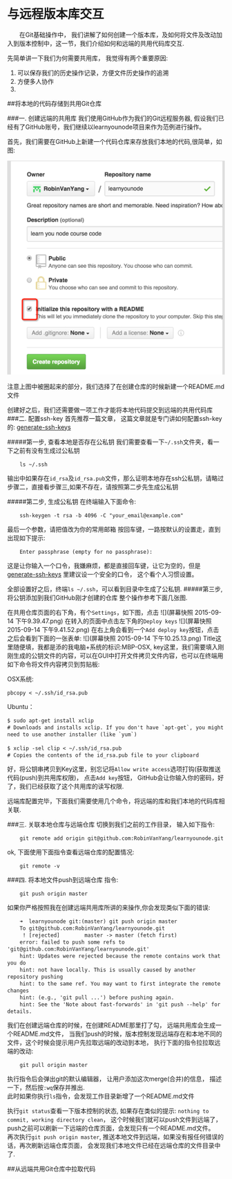 # 与远程版本库交互

&emsp;&emsp;在Git基础操作中， 我们讲解了如何创建一个版本库，及如何将文件及改动加入到版本控制中，这一节，我们介绍如何和远端的共用代码库交互.  

先简单讲一下我们为何需要共用库， 我觉得有两个重要原因:  
1. 可以保存我们的历史操作记录，方便文件历史操作的追溯
2. 方便多人协作
3. 


##将本地的代码存储到共用Git仓库

###一. 创建远端的共用库
我们使用GitHub作为我们的Git远程服务器, 假设我们已经有了GitHub账号，我们继续以learnyounode项目来作为范例进行操作。

首先，我们需要在GitHub上新建一个代码仓库来存放我们本地的代码,很简单，如图:  

![](58B843D0-7075-4F76-A093-1265998CEB4E.png)

注意上图中被圈起来的部分，我们选择了在创建仓库的时候新建一个README.md文件


创建好之后，我们还需要做一项工作才能将本地代码提交到远端的共用代码库
###二. 配置ssh-key
首先推荐一篇文章， 这篇文章就是专门讲如何配置ssh-key的:
[generate-ssh-keys](https://help.github.com/articles/generating-ssh-keys/)

#####第一步, 查看本地是否存在公私钥
我们需要查看一下`~/.ssh`文件夹，看一下之前有没有生成过公私钥
        
        ls ~/.ssh
输出中如果存在`id_rsa`及`id_rsa.pub`文件，那么证明本地存在ssh公私钥，请略过步骤二，直接看步骤三,如果不存在，请按照第二步先生成公私钥

#####第二步, 生成公私钥
在终端输入下面命令:  
        
        ssh-keygen -t rsa -b 4096 -C "your_email@example.com"
最后一个参数，请把值改为你的常用邮箱
按回车键，一路按默认的设置走，直到出现如下提示:

        Enter passphrase (empty for no passphrase):
这是让你输入一个口令，我嫌麻烦，都是直接回车键，让它为空的，但是 [generate-ssh-keys](https://help.github.com/articles/generating-ssh-keys/) 里建议设一个安全的口令， 这个看个人习惯设置。

全部设置好之后，终端`ls ~/.ssh`，可以看到目录中生成了公私钥.
#####第三步, 将公钥添加到我们GitHub刚才创建的仓库
整个操作参考下面几张图.

在共用仓库页面的右下角，有个`Settings`，如下图，点击
![](屏幕快照 2015-09-14 下午9.39.47.png)
在转入的页面中点击左下角的`Deploy keys`
![](屏幕快照 2015-09-14 下午9.41.52.png)
在右上角会看到一个`Add deploy key`按钮，点击之后会看到下面的一张表单:
![](屏幕快照 2015-09-14 下午10.25.13.png)
Title这里随便填，我都是添的我电脑+系统的标识:MBP-OSX, key这里，我们需要填入刚刚生成的公钥文件的内容，可以在GUI中打开文件拷贝文件内容，也可以在终端用如下命令将文件内容拷贝到剪贴板:  

OSX系统:  
    
    pbcopy < ~/.ssh/id_rsa.pub

Ubuntu：
    
    $ sudo apt-get install xclip
    # Downloads and installs xclip. If you don't have `apt-get`, you might need to use another installer (like `yum`)
    
    $ xclip -sel clip < ~/.ssh/id_rsa.pub
    # Copies the contents of the id_rsa.pub file to your clipboard

好，将公钥串拷贝到Key这里，别忘记将`Allow write access`选项打钩(获取推送代码(push)到共用库权限)， 点击`Add key`按钮， GitHub会让你输入你的密码，好了，我们已经获取了这个共用库的读写权限.

远端库配置完毕，下面我们需要使用几个命令，将远端的库和我们本地的代码库相关联.


###三. 关联本地仓库与远端仓库
切换到我们之前的工作目录， 输入如下指令:

        git remote add origin git@github.com:RobinVanYang/learnyounode.git
        
ok, 下面使用下面指令查看远端仓库的配置情况:

        git remote -v

###四. 将本地文件push到远端仓库
指令:
        
        git push origin master

如果你严格按照我在创建远端共用库所讲的来操作,你会发现类似下面的错误:

        ➜  learnyounode git:(master) git push origin master
        To git@github.com:RobinVanYang/learnyounode.git
         ! [rejected]        master -> master (fetch first)
        error: failed to push some refs to 'git@github.com:RobinVanYang/learnyounode.git'
        hint: Updates were rejected because the remote contains work that you do
        hint: not have locally. This is usually caused by another repository pushing
        hint: to the same ref. You may want to first integrate the remote changes
        hint: (e.g., 'git pull ...') before pushing again.
        hint: See the 'Note about fast-forwards' in 'git push --help' for details.

我们在创建远端仓库的时候，在创建README那里打了勾， 远端共用库会生成一个README.md文件， 当我们push的时候，版本控制发现远端存在和本地不同的文件，这个时候会提示用户先拉取远端的改动到本地， 执行下面的指令拉拉取远端的改动:

        git pull origin master

执行指令后会弹出git的默认编辑器， 让用户添加这次merge(合并)的信息， 描述一下，然后按`:wq`保存并推出.  
此时如果你执行`ls`指令，会发现工作目录新增了一个README.md文件

执行`git status`查看一下版本控制的状态, 如果存在类似的提示: `nothing to commit, working directory clean`， 这个时候我们就可以push文件到远端了， push之前可以刷新一下远端的仓库页面，会发现只有一个README.md文件。  
再次执行`git push origin master`, 推送本地文件到远端，如果没有报任何错误的话，再次刷新远端仓库页面， 会发现我们本地文件已经在远端仓库的文件目录中了.



##从远端共用Git仓库中拉取代码